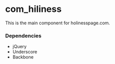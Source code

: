 # com_hiliness

This is the main component for holinesspage.com.

### Dependencies 
- jQuery
- Underscore
- Backbone

